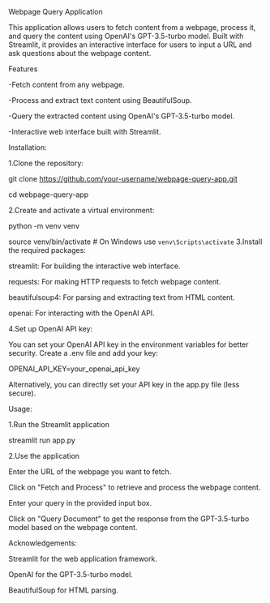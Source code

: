 Webpage Query Application

This application allows users to fetch content from a webpage, process it, and query the content using OpenAI's GPT-3.5-turbo model. Built with Streamlit, it provides an interactive interface for users to input a URL and ask questions about the webpage content.

Features

-Fetch content from any webpage.

-Process and extract text content using BeautifulSoup.

-Query the extracted content using OpenAI's GPT-3.5-turbo model.

-Interactive web interface built with Streamlit.


Installation:

1.Clone the repository:

 git clone https://github.com/your-username/webpage-query-app.git
 
 cd webpage-query-app
 
2.Create and activate a virtual environment:

   python -m venv venv
   
   source venv/bin/activate   # On Windows use `venv\Scripts\activate`
3.Install the required packages:

   streamlit: For building the interactive web interface.
   
   requests: For making HTTP requests to fetch webpage content.
   
   beautifulsoup4: For parsing and extracting text from HTML content.
   
   openai: For interacting with the OpenAI API.
   
4.Set up OpenAI API key:

   You can set your OpenAI API key in the environment variables for better security. Create a .env file and add your key:
   
   OPENAI_API_KEY=your_openai_api_key
   
   Alternatively, you can directly set your API key in the app.py file (less secure).

Usage:

1.Run the Streamlit application

  streamlit run app.py
  
2.Use the application

  Enter the URL of the webpage you want to fetch.
  
  Click on "Fetch and Process" to retrieve and process the webpage content.
  
  Enter your query in the provided input box.
  
  Click on "Query Document" to get the response from the GPT-3.5-turbo model based on the webpage content.

Acknowledgements:

 Streamlit for the web application framework.
 
 OpenAI for the GPT-3.5-turbo model.
 
 BeautifulSoup for HTML parsing.
 

